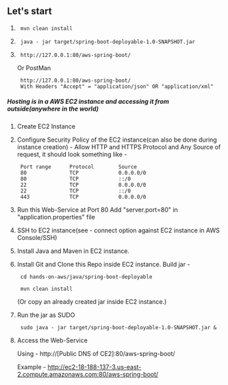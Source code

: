 ## Let's start
1.
        mvn clean install
    
2. 
        java - jar target/spring-boot-deployable-1.0-SNAPSHOT.jar
    
3.
        http://127.0.0.1:80/aws-spring-boot/
    
    Or
    PostMan
    
        http://127.0.0.1:80/aws-spring-boot/ 
        With Headers "Accept" = "application/json" OR "application/xml" 
        

##### Hosting is in a AWS EC2 instance and accessing it from outside(anywhere in the world)
1.
    Create EC2 Instance
    
2.
    Configure Security Policy of the EC2 instance(can also be done during instance creation) -
    Allow HTTP and HTTPS Protocol and Any Source of request, it should look something like - 
    
        Port range      Protocol        Source
        80	            TCP	            0.0.0.0/0
        80	            TCP	            ::/0	
        22	            TCP	            0.0.0.0/0	
        22	            TCP	            ::/0	        
        443	            TCP	            0.0.0.0/0	
    
3. Run this Web-Service at Port 80
    Add "server.port=80" in "application.properties" file
    
4. SSH to EC2 instance(see - connect option against EC2 instance in AWS Console/SSH)

5. Install Java and Maven in EC2 instance.

6. Install Git and Clone this Repo inside EC2 instance.
    Build jar -
    
        cd hands-on-aws/java/spring-boot-deployable
    
        mvn clean install
    
    (Or copy an already created jar inside EC2 instance.)
    
7. Run the jar as SUDO
    
        sudo java - jar target/spring-boot-deployable-1.0-SNAPSHOT.jar &
    
8. Access the Web-Service

    Using - http://[Public DNS of CE2]:80/aws-spring-boot/
    
    Example - http://ec2-18-188-137-3.us-east-2.compute.amazonaws.com:80/aws-spring-boot/
    